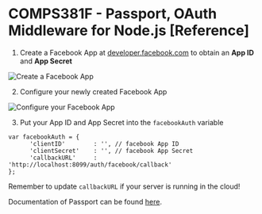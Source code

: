 # COMPS381F - Passport, OAuth Middleware for Node.js [Reference]

1. Create a Facebook App at [developer.facebook.com](https://developer.facebook.com) to obtain an **App ID** and **App Secret**

![Create a Facebook App](https://github.com/raymondwcs/oauth/blob/master/fb00.png)

2. Configure your newly created Facebook App

![Configure your Facebook App](https://github.com/raymondwcs/oauth/blob/master/fb00.png)

3. Put your App ID and App Secret into the `facebookAuth` variable
```
var facebookAuth = {
      'clientID'        : '', // facebook App ID
      'clientSecret'    : '', // facebook App Secret
      'callbackURL'     : 'http://localhost:8099/auth/facebook/callback'
};
```
   Remember to update `callbackURL` if your server is running in the cloud!

Documentation of Passport can be found [here](http://www.passportjs.org).
